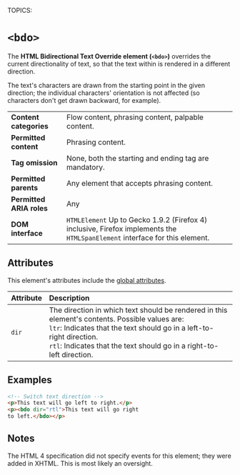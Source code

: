 TOPICS: <bdo>

# `<bdo>`

The **HTML Bidirectional Text Override element (`<bdo>`)** overrides the current directionality of
text, so that the text within is rendered in a different direction.

The text's characters are drawn from the starting point in the given direction; the individual
characters' orientation is not affected (so characters don't get drawn backward, for example).

|  |  |
| :-- | :-- |
| **Content categories** | Flow content, phrasing content, palpable content. |
| **Permitted content** | Phrasing content. |
| **Tag omission** | None, both the starting and ending tag are mandatory. |
| **Permitted parents** | Any element that accepts phrasing content.
| **Permitted ARIA roles** | Any |
| **DOM interface** | `HTMLElement` Up to Gecko 1.9.2 (Firefox 4) inclusive, Firefox implements the `HTMLSpanElement` interface for this element.

## Attributes

This element's attributes include the [global attributes](/en/webfrontend/HTML_Global_Attributes).

| Attribute | Description |
| :-- | :-- |
| `dir` | The direction in which text should be rendered in this element's contents. Possible values are:<br>`ltr`: Indicates that the text should go in a left-to-right direction.<br>`rtl`: Indicates that the text should go in a right-to-left direction.

## Examples

```html
<!-- Switch text direction -->
<p>This text will go left to right.</p>
<p><bdo dir="rtl">This text will go right
to left.</bdo></p>
```

## Notes

The HTML 4 specification did not specify events for this element; they were added in XHTML.
This is most likely an oversight.
